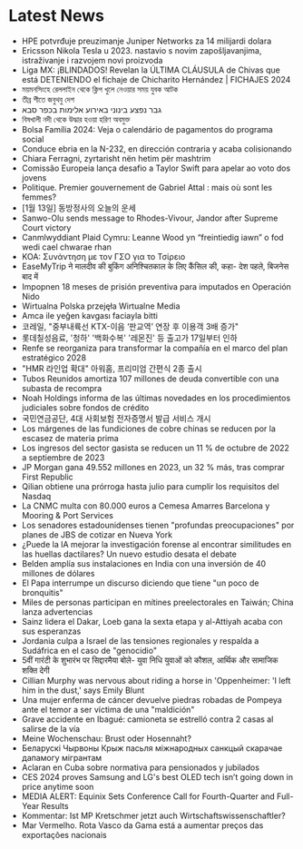 # Latest News
-  HPE potvrđuje preuzimanje Juniper Networks za 14 milijardi dolara
-  Ericsson Nikola Tesla u 2023. nastavio s novim zapošljavanjima, istraživanje i razvojem novi proizvoda
-  Liga MX: ¡BLINDADOS! Revelan la ÚLTIMA CLÁUSULA de Chivas que está DETENIENDO el fichaje de Chicharito Hernández | FICHAJES 2024
-  ময়মনসিংহে রেললাইন থেকে ক্লিপ খুলে নেওয়ার সময় যুবক আটক
-  তীব্র শীতে জবুথবু দেশ
-  גבר נפצע בינוני באירוע אלימות בכפר סבא
-  বিষখালী নদী থেকে উদ্ধার হওয়া হরিণ অবমুক্ত
-  Bolsa Família 2024: Veja o calendário de pagamentos do programa social
-  Conduce ebria en la N-232, en dirección contraria y acaba colisionando
-  Chiara Ferragni, zyrtarisht nën hetim për mashtrim
-  Comissão Europeia lança desafio a Taylor Swift para apelar ao voto dos jovens
-  Politique. Premier gouvernement de Gabriel Attal : mais où sont les femmes?
-  [1월 13일] 동방정사의 오늘의 운세
-  Sanwo-Olu sends message to Rhodes-Vivour, Jandor after Supreme Court victory
-  Canmlwyddiant Plaid Cymru: Leanne Wood yn “freintiedig iawn” o fod wedi cael chwarae rhan
-  ΚΟΑ: Συνάντηση με τον ΓΣΟ για το Τσίρειο
-  EaseMyTrip ने मालदीव की बुकिंग अनिश्चितकाल के लिए कैंसिल की, कहा- देश पहले, बिजनेस बाद में
-  Impopnen 18 meses de prisión preventiva para imputados en Operación Nido
-  Wirtualna Polska przejęła Wirtualne Media
-  Amca ile yeğen kavgası faciayla bitti
-  코레일, "중부내륙선 KTX-이음 ‘판교역’ 연장 후 이용객 3배 증가"
-  롯데칠성음료, '청하' '백화수복' '레몬진' 등 출고가 17일부터 인하
-  Renfe se reorganiza para transformar la compañía en el marco del plan estratégico 2028
-  "HMR 라인업 확대" 아워홈, 프리미엄 간편식 2종 출시
-  Tubos Reunidos amortiza 107 millones de deuda convertible con una subasta de recompra
-  Noah Holdings informa de las últimas novedades en los procedimientos judiciales sobre fondos de crédito
-  국민연금공단, 4대 사회보험 전자증명서 발급 서비스 개시
-  Los márgenes de las fundiciones de cobre chinas se reducen por la escasez de materia prima
-  Los ingresos del sector gasista se reducen un 11 % de octubre de 2022 a septiembre de 2023
-  JP Morgan gana 49.552 millones en 2023, un 32 % más, tras comprar First Republic
-  Qilian obtiene una prórroga hasta julio para cumplir los requisitos del Nasdaq
-  La CNMC multa con 80.000 euros a Cemesa Amarres Barcelona y Mooring & Port Services
-  Los senadores estadounidenses tienen "profundas preocupaciones" por planes de JBS de cotizar en Nueva York
-  ¿Puede la IA mejorar la investigación forense al encontrar similitudes en las huellas dactilares? Un nuevo estudio desata el debate
-  Belden amplía sus instalaciones en India con una inversión de 40 millones de dólares
-  El Papa interrumpe un discurso diciendo que tiene "un poco de bronquitis"
-  Miles de personas participan en mítines preelectorales en Taiwán; China lanza advertencias
-  Sainz lidera el Dakar, Loeb gana la sexta etapa y al-Attiyah acaba con sus esperanzas
-  Jordania culpa a Israel de las tensiones regionales y respalda a Sudáfrica en el caso de "genocidio"
-  5वीं गारंटी के शुभारंभ पर सिद्दारमैया बोले- युवा निधि युवाओं को कौशल, आर्थिक और सामाजिक शक्ति देगी
-  Cillian Murphy was nervous about riding a horse in 'Oppenheimer: 'I left him in the dust,' says Emily Blunt
-  Una mujer enferma de cáncer devuelve piedras robadas de Pompeya ante el temor a ser víctima de una "maldición"
-  Grave accidente en Ibagué: camioneta se estrelló contra 2 casas al salirse de la vía
-  Meine Wochenschau: Brust oder Hosennaht?
-  Беларускі Чырвоны Крыж пасьля міжнародных санкцый скарачае дапамогу мігрантам
-  Aclaran en Cuba sobre normativa para pensionados y jubilados
-  CES 2024 proves Samsung and LG's best OLED tech isn’t going down in price anytime soon
-  MEDIA ALERT: Equinix Sets Conference Call for Fourth-Quarter and Full- Year Results
-  Kommentar: Ist MP Kretschmer jetzt auch Wirtschaftswissenschaftler?
-  Mar Vermelho. Rota Vasco da Gama está a aumentar preços das exportações nacionais
